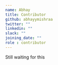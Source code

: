 ```yaml
---
name: Abhay
title: Contributor
github: abhayymishraa
twitter: ""
linkedin: ""
slack: ""
joining_date: ""
role : contributor
---
```


Still waiting for this
